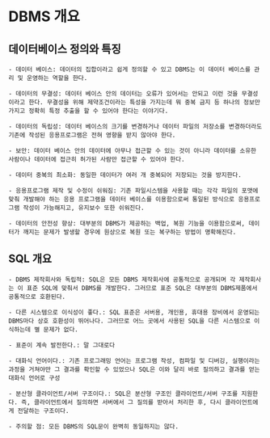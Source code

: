 

# DBMS 개요

## 데이터베이스 정의와 특징
    - 데이터 베이스: 데이터의 집합이라고 쉽게 정의할 수 있고 DBMS는 이 데이터 베이스를 관리 및 운영하는 역할을 한다. 

    - 데이터의 무결성: 데이터 베이스 안의 데이터는 오류가 있어서는 안되고 이런 것을 무결성이라고 한다. 무결성을 위해 제약조건이라는 특성을 가지는데 뭐 중복 금지 등 하나의 정보만 가지고 정확히 특정 추출을 할 수 있어야 한다는 이야기다.

    - 데이터의 독립성: 데이터 베이스의 크기를 변경하거나 데이터 파일의 저장소를 변경하더라도 기존에 작성된 응용프로그램은 전혀 영향을 받지 않아야 한다.

    - 보안: 데이터 베이스 안의 데이터에 아무나 접근할 수 있는 것이 아니라 데이터를 소유한 사람이나 데이터에 접근히 허가된 사람만 접근할 수 있어야 한다.

    - 데이터 중복의 최소화: 동일한 데이터가 여러 개 중복되어 저장되는 것을 방지한다.

    - 응용프로그램 제작 및 수정이 쉬워짐: 기존 파일시스템을 사용할 때는 각각 파일의 포맷에 맞춰 개발해야 하는 응용 프로그램을 데이터 베이스를 이용함으로써 통일된 방식으로 응용프로그램 작성이 가능해지고, 유지보수 또한 쉬워진다.

    - 데이터의 안전성 향상: 대부분의 DBMS가 제공하는 백업, 복원 기능을 이용함으로써, 데이터가 깨지는 문제가 발생할 경우에 원상으로 복원 또는 복구하는 방법이 명확해진다.



## SQL 개요
    - DBMS 제작회사와 독립적: SQL은 모든 DBMS 제작회사에 공통적으로 공개되며 각 제작회사는 이 표준 SQL에 맞춰서 DBMS를 개발한다. 그러므로 표준 SQL은 대부분의 DBMS제품에서 공통적으로 호환된다.

    - 다른 시스템으로 이식성이 좋다.: SQL 표준은 서버용, 개인용, 휴대용 장비에서 운영되는 DBMS마다 상호 호환성이 뛰어나다. 그러므로 어느 곳에서 사용된 SQL을 다른 시스템으로 이식하는데 별 문제가 없다.

    - 표준이 계속 발전한다.: 말 그대로다

    - 대화식 언어이다.: 기존 프로그래밍 언어는 프로그램 작성, 컴파일 및 디버깅, 실행이라는 과정을 거쳐야만 그 결과를 확인할 수 있었으나 SQL은 이와 달리 바로 질의하고 결과를 얻는 대화식 언어로 구성

    - 분산형 클라이언트/서버 구조이다.: SQL은 분산형 구조인 클라이언트/서버 구조를 지원한다. 즉, 클라이언트에서 질의하면 서버에서 그 질의를 받아서 처리한 후, 다시 클라이언트에게 전달하는 구조이다.

    - 주의할 점: 모든 DBMS의 SQL문이 완벽히 동일하지는 않다.